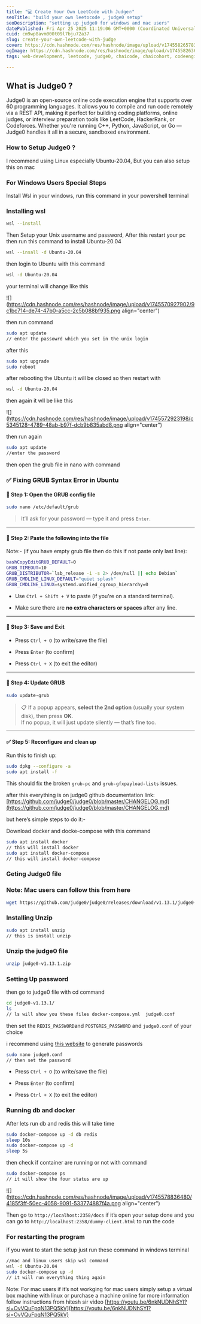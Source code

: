 ```yaml
---
title: "💻 Create Your Own LeetCode with Judge🔥"
seoTitle: "build your own leetocode , judge0 setup"
seoDescription: "setting up judge0 for windows and mac users"
datePublished: Fri Apr 25 2025 11:19:06 GMT+0000 (Coordinated Universal Time)
cuid: cm9wp8avm000t09l7bju72a37
slug: create-your-own-leetcode-with-judge
cover: https://cdn.hashnode.com/res/hashnode/image/upload/v1745582657835/810949ac-2ad3-4763-9277-d14656025769.png
ogImage: https://cdn.hashnode.com/res/hashnode/image/upload/v1745582636190/88962e46-6bfe-48bd-bc4c-560f1739e969.png
tags: web-development, leetcode, judge0, chaicode, chaicohort, codeengine, judge0setup, chaicodecohort

---
```


## **What is Judge0 ?**

Judge0 is an open-source online code execution engine that supports over 60 programming languages. It allows you to compile and run code remotely via a REST API, making it perfect for building coding platforms, online judges, or interview preparation tools like LeetCode, HackerRank, or Codeforces. Whether you're running C++, Python, JavaScript, or Go — Judge0 handles it all in a secure, sandboxed environment.

### How to Setup Judge0 ?

I recommend using Linux especially Ubuntu-20.04, But you can also setup this on mac

### For Windows Users Special Steps

Install Wsl in your windows, run this command in your powershell terminal

### Installing wsl

```bash
wsl --install
```

Then Setup your Unix username and password, After this restart your pc then run this command to install Ubuntu-20.04

```bash
wsl --insall -d Ubuntu-20.04
```

then login to Ubuntu with this command

```bash
wsl -d Ubuntu-20.04
```

your terminal will change like this

![](https://cdn.hashnode.com/res/hashnode/image/upload/v1745570927902/9c1bc714-de74-47b0-a5cc-2c5b088bf935.png align="center")

then run command

```bash
sudo apt update
// enter the passowrd which you set in the unix login
```

after this

```bash
sudo apt upgrade
sudo reboot
```

after rebooting the Ubuntu it will be closed so then restart with

```bash
wsl -d Ubuntu-20.04
```

then again it wll be like this

![](https://cdn.hashnode.com/res/hashnode/image/upload/v1745572923198/c5345128-4789-48ab-b97f-dcb9b835abd8.png align="center")

then run again

```bash
sudo apt update 
//enter the password
```

then open the grub file in nano with command

### ✅ Fixing GRUB Syntax Error in Ubuntu

#### 🔧 Step 1: Open the GRUB config file

```bash
sudo nano /etc/default/grub
```

> It’ll ask for your password — type it and press `Enter`.

---

#### 🧾 Step 2: Paste the following into the file

Note:- (if you have empty grub file then do this if not paste only last line):

```bash
bashCopyEditGRUB_DEFAULT=0
GRUB_TIMEOUT=10
GRUB_DISTRIBUTOR=`lsb_release -i -s 2> /dev/null || echo Debian`
GRUB_CMDLINE_LINUX_DEFAULT="quiet splash"
GRUB_CMDLINE_LINUX=systemd.unified_cgroup_hierarchy=0
```

* Use `Ctrl + Shift + V` to paste (if you're on a standard terminal).
    
* Make sure there are **no extra characters or spaces** after any line.
    

---

#### 💾 Step 3: Save and Exit

* Press `Ctrl + O` (to write/save the file)
    
* Press `Enter` (to confirm)
    
* Press `Ctrl + X` (to exit the editor)
    

---

#### 🔄 Step 4: Update GRUB

```bash
sudo update-grub
```

> 📋 If a popup appears, **select the 2nd option** (usually your system disk), then press **OK**.  
> If no popup, it will just update silently — that’s fine too.

---

#### ✅ Step 5: Reconfigure and clean up

Run this to finish up:

```bash
sudo dpkg --configure -a
sudo apt install -f
```

This should fix the broken `grub-pc` and `grub-gfxpayload-lists` issues.

after this everything is on judge0 github documentation link: [https://github.com/judge0/judge0/blob/master/CHANGELOG.md](https://github.com/judge0/judge0/blob/master/CHANGELOG.md)

but here’s simple steps to do it:-

Download docker and docke-compose with this command

```bash
sudo apt install docker
// this will install docker
sudo apt install docker-compose
// this will install docker-compose
```

### Geting Judge0 file

### Note: Mac users can follow this from here

```bash
wget https://github.com/judge0/judge0/releases/download/v1.13.1/judge0-v1.13.1.zip
```

### Installing Unzip

```bash
sudo apt install unzip
// this is install unzip
```

### Unzip the judge0 file

```bash
unzip judge0-v1.13.1.zip
```

### Setting Up password

then go to judge0 file with cd command

```bash
cd judge0-v1.13.1/
ls 
// ls will show you these files docker-compose.yml  judge0.conf
```

then set the `REDIS_PASSWORD`and `POSTGRES_PASSWORD` and `judge0.conf` of your choice

i recommend using [this website](https://www.random.org/passwords/?num=1&len=32&format=plain&rnd=new) to generate passwords

```bash
sudo nano judge0.conf
// then set the password
```

* Press `Ctrl + O` (to write/save the file)
    
* Press `Enter` (to confirm)
    
* Press `Ctrl + X` (to exit the editor)
    

### Running db and docker

After lets run db and redis this will take time

```bash
sudo docker-compose up -d db redis
sleep 10s
sudo docker-compose up -d
sleep 5s
```

then check if container are running or not with command

```bash
sudo docker-compose ps
// it will show the four status are up
```

![](https://cdn.hashnode.com/res/hashnode/image/upload/v1745578836480/4185f3ff-50ec-4058-9091-533774887f4a.png align="center")

Then go to `http://localhost:2358/docs` if it’s open your setup done and you can go to `http://localhost:2358/dummy-client.html` to run the code

### For restarting the program

if you want to start the setup just run these command in windows terminal

```bash
//mac and linux users skip wsl command
wsl -d Ubuntu-20.04
sudo docker-compose up -d 
// it will run everything thing again
```

Note: For mac users if it’s not workging for mac users simply setup a virtual box machine with linux or purchase a machine online for more information follow instructions from hitesh sir video [https://youtu.be/6nkNUDNhSYI?si=OvVQuFpqN13PQ5kV](https://youtu.be/6nkNUDNhSYI?si=OvVQuFpqN13PQ5kV)